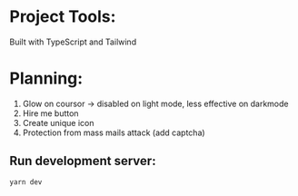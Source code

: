 # Project Tools:

Built with TypeScript and Tailwind

# Planning:

1. Glow on coursor -> disabled on light mode, less effective on darkmode
2. Hire me button
3. Create unique icon
4. Protection from mass mails attack (add captcha)

## Run development server:

```bash
yarn dev
```
